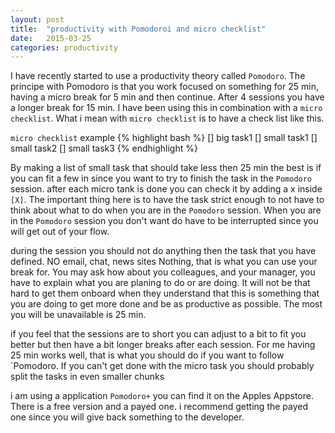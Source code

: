```yaml
---
layout: post
title:  "productivity with Pomodoroi and micro checklist"
date:   2015-03-25
categories: productivity
---
```


I have recently started to use a productivity theory called `Pomodoro`. The principe with Pomodoro is that you work focused on something for 25 min, having a micro break for 5 min and then continue. After 4 sessions you have a longer break for 15 min. I have been using this in combination with a `micro checklist`. What i mean with `micro checklist` is to have a check list like this. 

`micro checklist` example
{% highlight bash %}
[] big task1
	[] small task1
	[] small task2
	[] small task3
{% endhighlight %}

By making a list of small task that should take less then 25 min the best is if you can fit a few in since you want to try to finish the task in the `Pomodoro` session. after each micro tank is done you can check it by adding a x inside `[X]`. The important thing here is to have the task strict enough to not have to think about what to do when you are in the `Pomodoro` session. When you are in the `Pomodoro` session you don't want do have to be interrupted since you will get out of your flow. 

during the session you should not do anything then the task that you have defined. NO email, chat, news sites Nothing, that is what you can use your break for. You may ask how about you colleagues, and your manager, you have to explain what you are planing to do or are doing. It will not be that hard to get them onboard when they understand that this is something that you are doing to get more done and be as productive as possible. The most you will be unavailable is 25 min. 

if you feel that the sessions are to short you can adjust to a bit to fit you better but then have a bit longer breaks after each session. For me having 25 min works well, that is what you should do if you want to follow `Pomodoro. If you can't get done with the micro task you should probably split the tasks in even smaller chunks

i am using a application `Pomodoro+` you can find it on the Apples Appstore. There is a free version and a payed one. i recommend getting the payed one since you will give back something to the developer. 
